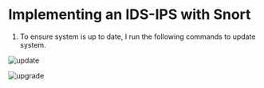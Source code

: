 # Implementing an IDS-IPS with Snort

1. To ensure system is up to date, I run the following commands to update system.

![update ](https://github.com/user-attachments/assets/8bf6bf98-f189-47bd-a2cd-7b23cbee1306)

![upgrade](https://github.com/user-attachments/assets/1d337ea7-70f8-4ada-abc1-c6e081578efc)

